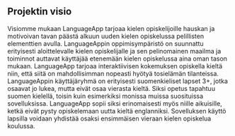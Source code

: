 ## Projektin visio
Visiomme mukaan LanguageApp tarjoaa kielen opiskelijoille hauskan ja motivoivan tavan päästä
alkuun uuden kielen opiskelussa pelillisten elementtien avulla. LanguageAppin oppimisympäristö on
suunnattu erityisesti aloittelevalle kielen opiskelijalle ja sen pelinomainen maailma ja toiminnot
auttavat käyttäjää etenemään kielen opiskelussa aina oman tason mukaan. LanguageApp tarjoaa
interaktiivisen kokemuksen opiskella kieltä niin, että siitä on mahdollisimman nopeasti hyötyä
tosielämän tilanteissa.
LanguageAppin käyttäjäryhmä on erityisesti suomenkieliset lapset 3+, jotka osaavat jo lukea, mutta
eivät osaa vierasta kieltä. Siksi opetus tapahtuu suomen kielellä, toisin kuin esimerkiksi monissa
muissa suosituissa sovelluksissa. LanguageApp sopii siksi erinomaisesti myös niille aikuisille, ketkä
eivät pysty opiskelemaan uutta kieltä englanniksi. Sovelluksen käyttö lapsilla voidaan yhdistää osaksi
ensimmäisen vieraan kielen opiskelua koulussa.
